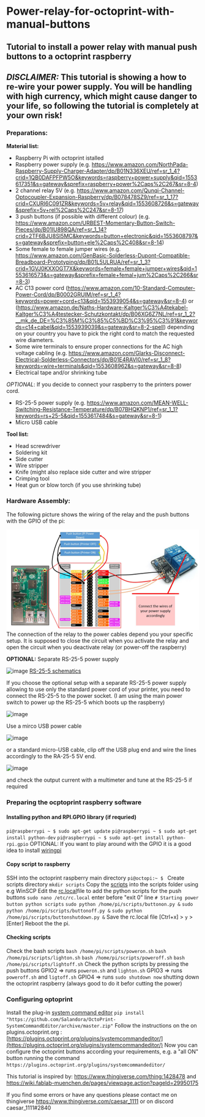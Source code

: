 # Power-relay-for-octoprint-with-manual-buttons
## Tutorial to install a power relay with manual push buttons to a octoprint raspberry
## ***DISCLAIMER:*** **This tutorial is showing a how to re-wire your power supply. You will be handling with high currency, which might cause danger to your life, so following the tutorial is completely at your own risk!**

### Preparations:
**Material list:**
-   Raspberry Pi with octoprint istalled
-   Raspberry power supply (e.g. https://www.amazon.com/NorthPada-Raspberry-Supply-Charger-Adapter/dp/B01N336XEU/ref=sr_1_4?crid=1QB0DAFPFPW5O&keywords=raspberry+power+supply&qid=1553617351&s=gateway&sprefix=raspberry+power%2Caps%2C267&sr=8-4)
-	2 channel relay 5V (e.g. https://www.amazon.com/Qunqi-Channel-Optocoupler-Expansion-Raspberry/dp/B078478SZ9/ref=sr_1_17?crid=CXURI6C091ZR&keywords=5v+relay&qid=1553608726&s=gateway&sprefix=5v+rel%2Caps%2C247&sr=8-17)
-	3 push buttons (if possible with different colour) (e.g. https://www.amazon.com/URBEST-Momentary-Button-Switch-Pieces/dp/B01IU898QA/ref=sr_1_14?crid=2TF6BJU8SI5MC&keywords=button+electronic&qid=1553608797&s=gateway&sprefix=button+ele%2Caps%2C408&sr=8-14)
-	Some female to female jumper wires (e.g. https://www.amazon.com/GenBasic-Solderless-Dupont-Compatible-Breadboard-Prototyping/dp/B01L5ULRUA/ref=sr_1_3?crid=1GVJ0KXXOGT7X&keywords=female+female+jumper+wires&qid=1553616573&s=gateway&sprefix=female+femal+jum%2Caps%2C266&sr=8-3) 
-	AC C13 power cord (https://www.amazon.com/10-Standard-Computer-Power-Cord/dp/B0002GRUIM/ref=sr_1_4?keywords=power+cord+c13&qid=1553939054&s=gateway&sr=8-4) or (https://www.amazon.de/Naths-Hardware-Kaltger%C3%A4tekabel-Kaltger%C3%A4testecker-Schutzkontakt/dp/B06XG6Z7NL/ref=sr_1_2?__mk_de_DE=%C3%85M%C3%85%C5%BD%C3%95%C3%91&keywords=c14+cabel&qid=1553939039&s=gateway&sr=8-2-spell) depending on your country you have to pick the right cord to match the requested wire diameters.
-	Some wire terminals to ensure proper connections for the AC high voltage cabling (e.g. https://www.amazon.com/Glarks-Disconnect-Electrical-Solderless-Connectors/dp/B01E4RAVI0/ref=sr_1_8?keywords=wire+terminals&qid=1553608962&s=gateway&sr=8-8)
-	Electrical tape and/or shrinking tube

*OPTIONAL*: 
If you decide to connect your raspberry to the printers power cord.
-	RS-25-5 power supply (e.g. https://www.amazon.com/MEAN-WELL-Switching-Resistance-Temperature/dp/B07BHQKNP1/ref=sr_1_1?keywords=rs+25-5&qid=1553617484&s=gateway&sr=8-1)
-	Micro USB cable

**Tool list:**
-	Head screwdriver
-	Soldering kit
-	Side cutter
-	Wire stripper
-	Knife (might also replace side cutter and wire stripper
-	Crimping tool
-	Heat gun or blow torch (if you use shrinking tube)

### Hardware Assembly:
The following picture shows the wiring of the relay and the push buttons with the GPIO of the pi:

![image](octoprint_relay_and_manual_push_button_wiring.jpg)
The connection of the relay to the power cables depend you your specific setup. It is supposed to close the circuit when you activate the relay and open the circuit when you deactivate relay (or power-off the raspberry)

**OPTIONAL:**
Separate RS-25-5 power supply

![image](https://asset.re-in.de/isa/160267/c1/-/de/1297288_RB_00_FB/Mean-Well-AC-DC-Netzteilbaustein-geschlossen-RS-25-5-5-V-DC-5A-25W.jpg?x=225&y=225&ex=225&ey=225&align=center)
[RS-25-5 schematics](https://media.it-tronics.de/Datasheets/Power_Supplies/MeanWell/RS-25.pdf)

If you choose the optional setup with a separate RS-25-5 power supply allowing to use only the standard power cord of your printer, you need to connect the RS-25-5 to the power socket. (I am using the main power switch to power up the RS-25-5 which boots up the raspberry)

![image](https://i.ebayimg.com/images/g/fxwAAOSw6GJaCS3G/s-l300.jpg)

Use a mirco USB power cable

![image](https://www.audiophonics.fr/20414-large_default/micro-usb-male-to-to-bare-wire-power-cable-raspberry-pi-22awg-20cm.jpg)

or a standard micro-USB cable, clip off the USB plug end and wire the lines accordingly to the RA-25-5 5V end.

![image](https://never-stop-building-blog-production.s3.amazonaws.com/pictures/wiring-micro-usb-pinout/micro-usb-power-connector-wiring.png)

and check the output current with a multimeter and tune at the RS-25-5 if required

### Preparing the ocptoprint raspberry software
#### Installing python and  RPI.GPIO library (if requried)
`pi@raspberrypi ~ $ sudo apt-get update`
`pi@raspberrypi ~ $ sudo apt-get install python-dev`
`pi@raspberrypi ~ $ sudo apt-get install python-rpi.gpio`
OPTIONAL: If you want to play around with the GPIO it is a good idea to install [wiringpi](http://wiringpi.com/the-gpio-utility/)

#### Copy script to raspberry
SSH into the octoprint raspberry main directory `pi@octopi:~ $ `
Create scripts directory `mkdir scripts`
Copy the [scripts](https://github.com/caesar1111/Power-relay-for-octoprint-with-manual-buttons/tree/master/scripts) into the scripts folder using e.g WinSCP
Edit the [rc.local](https://www.raspberrypi.org/documentation/linux/usage/rc-local.md)file to add the python scripts for the push buttons `sudo nano /etc/rc.local`
enter before "exit 0" line
`# Starting power button python scripts`
`sudo python /home/pi/scripts/buttonon.py &`
`sudo python /home/pi/scripts/buttonoff.py &`
`sudo python /home/pi/scripts/buttonshutdown.py &`
Save the rc.local file [Ctrl+x] > `y` > [Enter]
Reboot the the pi.

#### Checking scripts
Check the bash scripts
`bash /home/pi/scripts/poweron.sh`
`bash /home/pi/scripts/lighton.sh`
`bash /home/pi/scripts/poweroff.sh`
`bash /home/pi/scripts/lightoff.sh`
Check the python scripts by pressing the push buttons
GPIO2 => runs `poweron.sh` and `lighton.sh`
GPIO3 => runs `poweroff.sh` and `ligtoff.sh`
GPIO4 => runs `sudo shutdown now` shutting down the octoprint raspberry (always good to do it befor cutting the power)

### Configuring optoprint
Install the plug-in [system command editor](https://plugins.octoprint.org/plugins/systemcommandeditor/)
`pip install "https://github.com/Salandora/OctoPrint-SystemCommandEditor/archive/master.zip"`
Follow the instructions on the on plugins.octoprint.org : [https://plugins.octoprint.org/plugins/systemcommandeditor/](https://plugins.octoprint.org/plugins/systemcommandeditor/)
Now you can configure the octoprint buttons according your requirements, e.g. a "all ON" button running the command `https://plugins.octoprint.org/plugins/systemcommandeditor/`

This tutorial is inspired by: https://www.thingiverse.com/thing:1428478 and https://wiki.fablab-muenchen.de/pages/viewpage.action?pageId=29950175

If you find some errors or have any questions please contact me on thingiverse https://www.thingiverse.com/caesar_1111 or on discord caesar_1111#2840


